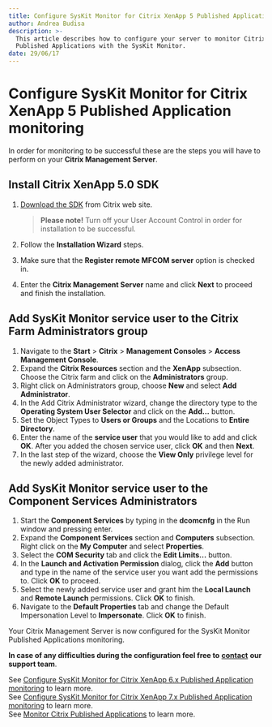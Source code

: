 ```yaml
---
title: Configure SysKit Monitor for Citrix XenApp 5 Published Application monitoring
author: Andrea Budisa
description: >-
  This article describes how to configure your server to monitor Citrix
  Published Applications with the SysKit Monitor.
date: 29/06/17
---
```


# Configure SysKit Monitor for Citrix XenApp 5 Published Application monitoring

In order for monitoring to be successful these are the steps you will have to perform on your **Citrix Management Server**.

## Install Citrix XenApp 5.0 SDK

1. [Download the SDK](http://www.citrix.com/static/cdn/archivedsdks/mfcom/5.0/mpssdk.msi) from Citrix web site.

   > **Please note!** Turn off your User Account Control in order for installation to be successful.

2. Follow the **Installation Wizard** steps.
3. Make sure that the **Register remote MFCOM server** option is checked in.
4. Enter the **Citrix Management Server** name and click **Next** to proceed and finish the installation.

## Add SysKit Monitor service user to the Citrix Farm Administrators group

1. Navigate to the **Start** &gt; **Citrix** &gt; **Management Consoles** &gt; **Access Management Console**.
2. Expand the **Citrix Resources** section and the **XenApp** subsection. Choose the Citrix farm and click on the **Administrators** group.
3. Right click on Administrators group, choose **New** and select **Add Administrator**.
4. In the Add Citrix Administrator wizard, change the directory type to the **Operating System User Selector** and click on the **Add…** button.
5. Set the Object Types to **Users or Groups** and the Locations to **Entire Directory**.
6. Enter the name of the **service user** that you would like to add and click **OK**. After you added the chosen service user, click **OK** and then **Next**.
7. In the last step of the wizard, choose the **View Only** privilege level for the newly added administrator.

## Add SysKit Monitor service user to the Component Services Administrators

1. Start the **Component Services** by typing in the **dcomcnfg** in the Run window and pressing enter.
2. Expand the **Component Services** section and **Computers** subsection. Right click on the **My Computer** and select **Properties**.
3. Select the **COM Security** tab and click the **Edit Limits...** button.
4. In the **Launch and Activation Permission** dialog, click the **Add** button and type in the name of the service user you want add the permissions to. Click **OK** to proceed.
5. Select the newly added service user and grant him the **Local Launch** and **Remote Launch** permissions. Click **OK** to finish.
6. Navigate to the **Default Properties** tab and change the Default Impersonation Level to **Impersonate**. Click **OK** to finish.

Your Citrix Management Server is now configured for the SysKit Monitor Published Applications monitoring.

**In case of any difficulties during the configuration feel free to** [**contact**](https://www.syskit.com/company/contact-us) **our support team**.

See [Configure SysKit Monitor for Citrix XenApp 6.x Published Application monitoring](https://github.com/SysKitTeam/docs-monitor/tree/9d6d795c2d6d255638d62020dc7676416ee533d8/how-to/citrix-xenapp/monitor-citrix-xenapp5-published-applications.md....../how-to/citrix-xenapp/monitor-citrix-xenapp6-published-applications/README.md) to learn more.  
See [Configure SysKit Monitor for Citrix XenApp 7.x Published Application monitoring](monitor-citrix-xenapp5-published-applications.md#internal/how-to/citrix-xenapp/monitor-citrix-xenapp7-published-applications) to learn more.  
See [Monitor Citrix Published Applications](monitor-citrix-xenapp5-published-applications.md#internal/how-to/citrix-xenapp/monitor-citrix-published-applications) to learn more.


